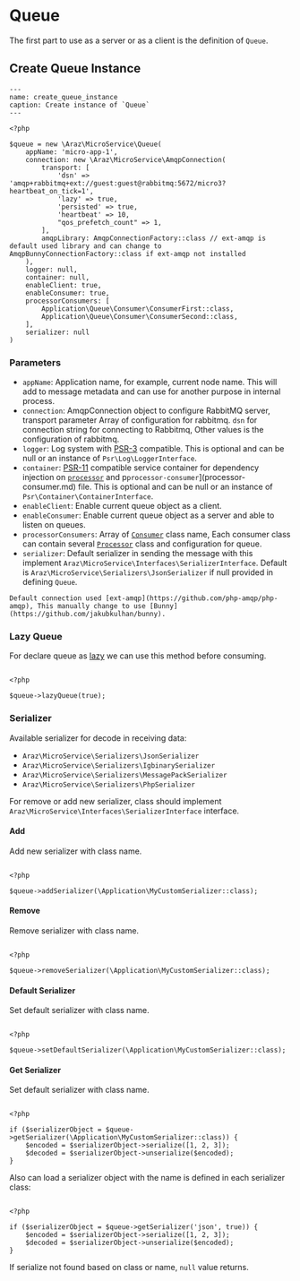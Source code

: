 # Queue

The first part to use as a server or as a client is the definition of `Queue`.

## Create Queue Instance

```{code-block} php
---
name: create_queue_instance
caption: Create instance of `Queue`
---

<?php

$queue = new \Araz\MicroService\Queue(
    appName: 'micro-app-1',
    connection: new \Araz\MicroService\AmqpConnection(
        transport: [
            'dsn' => 'amqp+rabbitmq+ext://guest:guest@rabbitmq:5672/micro3?heartbeat_on_tick=1',
            'lazy' => true,
            'persisted' => true,
            'heartbeat' => 10,
            "qos_prefetch_count" => 1,
        ],
        amqpLibrary: AmqpConnectionFactory::class // ext-amqp is default used library and can change to AmqpBunnyConnectionFactory::class if ext-amqp not installed
    ),
    logger: null,
    container: null,
    enableClient: true,
    enableConsumer: true,
    processorConsumers: [
        Application\Queue\Consumer\ConsumerFirst::class,
        Application\Queue\Consumer\ConsumerSecond::class,
    ],
    serializer: null
)

```

### Parameters

- `appName`: Application name, for example, current node name. This will add to message metadata and can use for another purpose in internal process.
- `connection`: AmqpConnection object to configure RabbitMQ server, transport parameter Array of configuration for rabbitmq. `dsn` for connection string for connecting to Rabbitmq, Other values is the configuration of rabbitmq.
- `logger`: Log system with [PSR-3](https://www.php-fig.org/psr/psr-3/) compatible. This is optional and can be null or an instance of `Psr\Log\LoggerInterface`.
- `container`: [PSR-11](https://www.php-fig.org/psr/psr-11/) compatible service container for dependency injection on [`processor`](processor.md) and p`processor-consumer`](processor-consumer.md) file. This is optional and can be null or an instance of `Psr\Container\ContainerInterface`.
- `enableClient`: Enable current queue object as a client.
- `enableConsumer`: Enable current queue object as a server and able to listen on queues.
- `processorConsumers`: Array of [`Consumer`](processor-consumer.md) class name, Each consumer class can contain several [`Processor`](processor.md) class and configuration for queue.
- `serializer`: Default serializer in sending the message with this implement `Araz\MicroService\Interfaces\SerializerInterface`. Default is `Araz\MicroService\Serializers\JsonSerializer` if null provided in defining `Queue`.

```{note}
Default connection used [ext-amqp](https://github.com/php-amqp/php-amqp), This manually change to use [Bunny](https://github.com/jakubkulhan/bunny).
```

### Lazy Queue

For declare queue as [lazy](https://www.rabbitmq.com/lazy-queues.html) we can use this method before consuming.

```{code-block} php

<?php

$queue->lazyQueue(true);

```

### Serializer

Available serializer for decode in receiving data:

- `Araz\MicroService\Serializers\JsonSerializer`
- `Araz\MicroService\Serializers\IgbinarySerializer`
- `Araz\MicroService\Serializers\MessagePackSerializer`
- `Araz\MicroService\Serializers\PhpSerializer`

For remove or add new serializer, class should implement `Araz\MicroService\Interfaces\SerializerInterface` interface.

#### Add

Add new serializer with class name.

```{code-block} php

<?php

$queue->addSerializer(\Application\MyCustomSerializer::class);

```

#### Remove

Remove serializer with class name.

```{code-block} php

<?php

$queue->removeSerializer(\Application\MyCustomSerializer::class);

```

#### Default Serializer

Set default serializer with class name.

```{code-block} php

<?php

$queue->setDefaultSerializer(\Application\MyCustomSerializer::class);

```

#### Get Serializer

Set default serializer with class name.

```{code-block} php

<?php

if ($serializerObject = $queue->getSerializer(\Application\MyCustomSerializer::class)) {
    $encoded = $serializerObject->serialize([1, 2, 3]);
    $decoded = $serializerObject->unserialize($encoded);
}

```

Also can load a serializer object with the name is defined in each serializer class:

```{code-block} php

<?php

if ($serializerObject = $queue->getSerializer('json', true)) {
    $encoded = $serializerObject->serialize([1, 2, 3]);
    $decoded = $serializerObject->unserialize($encoded);
}

```

If serialize not found based on class or name, `null` value returns.